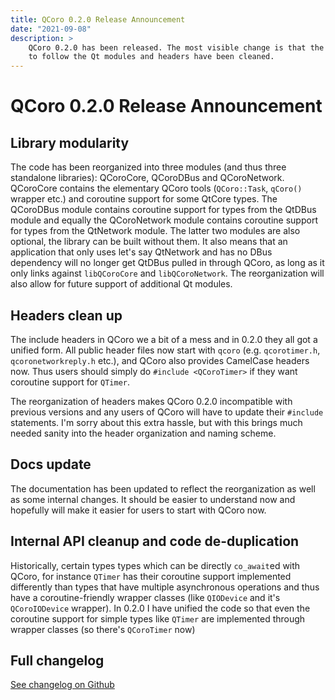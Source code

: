 ```yaml
---
title: QCoro 0.2.0 Release Announcement
date: "2021-09-08"
description: >
    QCoro 0.2.0 has been released. The most visible change is that the library has been modularized,
    to follow the Qt modules and headers have been cleaned.
---
```


<!--
SPDX-FileCopyrightText: 2021 Daniel Vrátil <dvratil@kde.org>

SPDX-License-Identifier: GFDL-1.3-or-later
-->

# QCoro 0.2.0 Release Announcement

## Library modularity

The code has been reorganized into three modules (and thus three standalone libraries): QCoroCore, QCoroDBus and
QCoroNetwork. QCoroCore contains the elementary QCoro tools (`QCoro::Task`, `qCoro()` wrapper etc.) and coroutine
support for some QtCore types. The QCoroDBus module contains coroutine support for types from the QtDBus module
and equally the QCoroNetwork module contains coroutine support for types from the QtNetwork module. The latter two
modules are also optional, the library can be built without them. It also means that an application that only uses
let's say QtNetwork and has no DBus dependency will no longer get QtDBus pulled in through QCoro, as long as it
only links against `libQCoroCore` and `libQCoroNetwork`. The reorganization will also allow for future
support of additional Qt modules.

## Headers clean up

The include headers in QCoro we a bit of a mess and in 0.2.0 they all got a unified form. All public header files
now start with `qcoro` (e.g. `qcorotimer.h`, `qcoronetworkreply.h` etc.), and QCoro also provides CamelCase headers
now. Thus users should simply do `#include <QCoroTimer>` if they want coroutine support for `QTimer`.

The reorganization of headers makes QCoro 0.2.0 incompatible with previous versions and any users of QCoro will
have to update their `#include` statements. I'm sorry about this extra hassle, but with this brings much needed
sanity into the header organization and naming scheme.

## Docs update

The documentation has been updated to reflect the reorganization as well as some internal changes. It should be
easier to understand now and hopefully will make it easier for users to start with QCoro now.

## Internal API cleanup and code de-duplication

Historically, certain types types which can be directly `co_await`ed with QCoro, for instance `QTimer` has their
coroutine support implemented differently than types that have multiple asynchronous operations and thus have
a coroutine-friendly wrapper classes (like `QIODevice` and it's `QCoroIODevice` wrapper). In 0.2.0 I have unified
the code so that even the coroutine support for simple types like `QTimer` are implemented through wrapper classes
(so there's `QCoroTimer` now)

## Full changelog

[See changelog on Github](https://github.com/danvratil/qcoro/releases/tag/v0.2.0)
